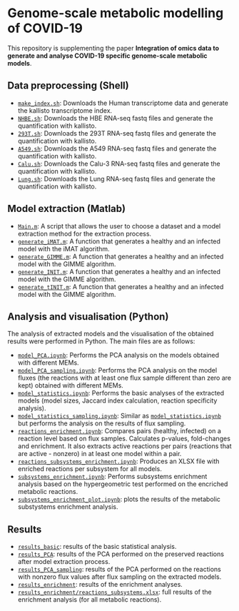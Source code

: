 # Genome-scale metabolic modelling of COVID-19

This repository is supplementing the paper **Integration of omics data to generate and analyse COVID-19 specific genome-scale metabolic models**. 


## Data preprocessing (Shell)
* [`make_index.sh`](/Code/Linux/make_index.sh): Downloads the Human transcriptome data and generate the kallisto transcriptome index. 
* [`NHBE.sh`](/Code/Linux/NHBE.sh): Downloads the HBE RNA-seq fastq files and generate the quantification with kallisto.
* [`293T.sh`](/Code/Linux/293T.sh): Downloads the 293T RNA-seq fastq files and generate the quantification with kallisto. 
* [`A549.sh`](/Code/Linux/A549.sh): Downloads the A549 RNA-seq fastq files and generate the quantification with kallisto. 
* [`Calu.sh`](/Code/Linux/Calu.sh): Downloads the Calu-3 RNA-seq fastq files and generate the quantification with kallisto.  
* [`Lung.sh`](/Code/Linux/Lung.sh): Downloads the Lung RNA-seq fastq files and generate the quantification with kallisto. 

## Model extraction (Matlab)
* [`Main.m`](/Code/Matlab/Main.m): A script that allows the user to choose a dataset and a model extraction method for the extraction process.
* [`generate_iMAT.m`](/Code/Matlab/generate_iMAT.m): A function that generates a healthy and an infected model with the iMAT algorithm.
* [`generate_GIMME.m`](/Code/Matlab/generate_GIMME.m): A function that generates a healthy and an infected model with the GIMME algorithm.
* [`generate_INIT.m`](/Code/Matlab/generate_INIT.m): A function that generates a healthy and an infected model with the GIMME algorithm.
* [`generate_tINIT.m`](/Code/Matlab/generate_tINIT.m): A function that generates a healthy and an infected model with the GIMME algorithm.

## Analysis and visualisation (Python)
The analysis of extracted models and the visualisation of the obtained results were performed in Python. The main files are as follows:
* [`model_PCA.ipynb`](model_PCA.ipynb): Performs the PCA analysis on the models obtained with different MEMs.
* [`model_PCA_sampling.ipynb`](model_PCA_sampling.ipynb): Performs the PCA analysis on the model fluxes (the reactions with at least one flux sample different than zero are kept) obtained with different MEMs.
* [`model_statistics.ipynb`](model_statistics.ipynb): Performs the basic analyses of the extracted models (model sizes, Jaccard index calculation, reaction specificity analysis).
* [`model_statistics_sampling.ipynb`](model_statistics_sampling.ipynb): Similar as [`model_statistics.ipynb`](model_statistics.ipynb) but performs the analysis on the results of flux sampling.
* [`reactions_enrichment.ipynb`](reactions_enrichment.ipynb): Compares pairs (healthy, infected) on a reaction level based on flux samples. Calculates p-values, fold-changes and enrichment. It also extracts active reactions per pairs (reactions that are active - nonzero) in at least one model within a pair.
* [`reactions_subsystems_enrichment.ipynb`](reactions_subsystems_enrichment.ipynb): Produces an XLSX file with enriched reactions per subsystem for all models.
* [`subsystems_enrichment.ipynb`](subsystems_enrichment.ipynb): Performs subsystems enrichment analysis based on the hypergeometric test performed on the encriched metabolic reactions.
* [`subsystems_enrichment_plot.ipynb`](subsystems_enrichment_plot.ipynb): plots the results of the metabolic substystems enrichment analysis.

## Results
* [`results_basic`](results_basic): results of the basic statistical analysis.
* [`results_PCA`](results_PCA): results of the PCA performed on the preserved reactions after model extraction process.
* [`results_PCA_sampling`](results_PCA_sampling): results of the PCA performed on the reactions with nonzero flux values after flux sampling on the extracted models.
* [`results_enrichment`](results_enrichment): results of the enrichment analyses.
* [`results_enrichment/reactions_subsystems.xlsx`](results_enrichment/reactions_subsystems.xlsx): full results of the enrichment analysis (for all metabolic reactions).
